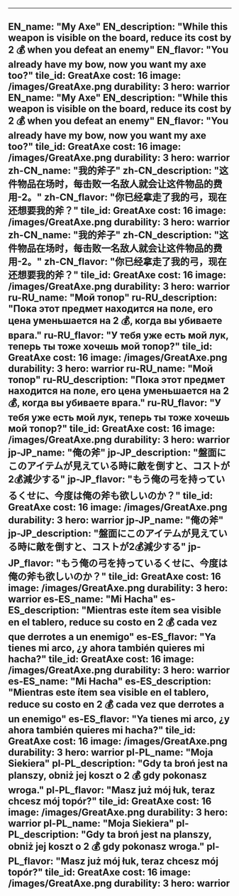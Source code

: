 ---

EN_name: "My Axe"
EN_description: "While this weapon is visible on the board, reduce its cost by 2 💰 when you defeat an enemy"
EN_flavor: "You already have my bow, now you want my axe too?"
tile_id: GreatAxe
cost: 16
image: /images/GreatAxe.png
durability: 3
hero: warrior
EN_name: "My Axe"
EN_description: "While this weapon is visible on the board, reduce its cost by 2 💰 when you defeat an enemy"
EN_flavor: "You already have my bow, now you want my axe too?"
tile_id: GreatAxe
cost: 16
image: /images/GreatAxe.png
durability: 3
hero: warrior
zh-CN_name: "我的斧子"
zh-CN_description: "这件物品在场时，每击败一名敌人就会让这件物品的费用-2。"
zh-CN_flavor: "你已经拿走了我的弓，现在还想要我的斧？"
tile_id: GreatAxe
cost: 16
image: /images/GreatAxe.png
durability: 3
hero: warrior
zh-CN_name: "我的斧子"
zh-CN_description: "这件物品在场时，每击败一名敌人就会让这件物品的费用-2。"
zh-CN_flavor: "你已经拿走了我的弓，现在还想要我的斧？"
tile_id: GreatAxe
cost: 16
image: /images/GreatAxe.png
durability: 3
hero: warrior
ru-RU_name: "Мой топор"
ru-RU_description: "Пока этот предмет находится на поле, его цена уменьшается на 2 💰, когда вы убиваете врага."
ru-RU_flavor: "У тебя уже есть мой лук, теперь ты тоже хочешь мой топор?"
tile_id: GreatAxe
cost: 16
image: /images/GreatAxe.png
durability: 3
hero: warrior
ru-RU_name: "Мой топор"
ru-RU_description: "Пока этот предмет находится на поле, его цена уменьшается на 2 💰, когда вы убиваете врага."
ru-RU_flavor: "У тебя уже есть мой лук, теперь ты тоже хочешь мой топор?"
tile_id: GreatAxe
cost: 16
image: /images/GreatAxe.png
durability: 3
hero: warrior
jp-JP_name: "俺の斧"
jp-JP_description: "盤面にこのアイテムが見えている時に敵を倒すと、コストが2💰減少する"
jp-JP_flavor: "もう俺の弓を持っているくせに、今度は俺の斧も欲しいのか？"
tile_id: GreatAxe
cost: 16
image: /images/GreatAxe.png
durability: 3
hero: warrior
jp-JP_name: "俺の斧"
jp-JP_description: "盤面にこのアイテムが見えている時に敵を倒すと、コストが2💰減少する"
jp-JP_flavor: "もう俺の弓を持っているくせに、今度は俺の斧も欲しいのか？"
tile_id: GreatAxe
cost: 16
image: /images/GreatAxe.png
durability: 3
hero: warrior
es-ES_name: "Mi Hacha"
es-ES_description: "Mientras este ítem sea visible en el tablero, reduce su costo en 2 💰 cada vez que derrotes a un enemigo"
es-ES_flavor: "Ya tienes mi arco, ¿y ahora también quieres mi hacha?"
tile_id: GreatAxe
cost: 16
image: /images/GreatAxe.png
durability: 3
hero: warrior
es-ES_name: "Mi Hacha"
es-ES_description: "Mientras este ítem sea visible en el tablero, reduce su costo en 2 💰 cada vez que derrotes a un enemigo"
es-ES_flavor: "Ya tienes mi arco, ¿y ahora también quieres mi hacha?"
tile_id: GreatAxe
cost: 16
image: /images/GreatAxe.png
durability: 3
hero: warrior
pl-PL_name: "Moja Siekiera"
pl-PL_description: "Gdy ta broń jest na planszy, obniż jej koszt o 2 💰 gdy pokonasz wroga."
pl-PL_flavor: "Masz już mój łuk, teraz chcesz mój topór?"
tile_id: GreatAxe
cost: 16
image: /images/GreatAxe.png
durability: 3
hero: warrior
pl-PL_name: "Moja Siekiera"
pl-PL_description: "Gdy ta broń jest na planszy, obniż jej koszt o 2 💰 gdy pokonasz wroga."
pl-PL_flavor: "Masz już mój łuk, teraz chcesz mój topór?"
tile_id: GreatAxe
cost: 16
image: /images/GreatAxe.png
durability: 3
hero: warrior
---